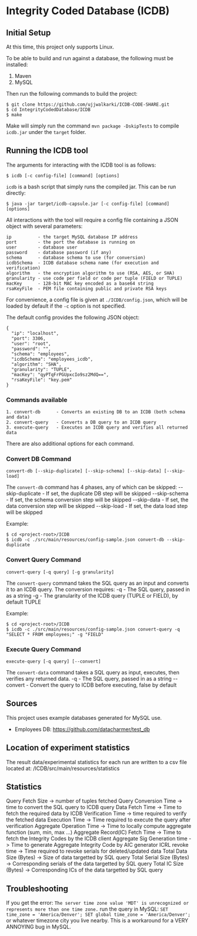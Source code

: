 # Integrity Coded Database (ICDB)

## Initial Setup

At this time, this project only supports Linux. 

To be able to build and run against a database, the following must be installed:

1. Maven
2. MySQL

Then run the following commands to build the project:
```
$ git clone https://github.com/ujjwalkarki/ICDB-CODE-SHARE.git
$ cd IntegrityCodedDatabase/ICDB
$ make
```

Make will simply run the command `mvn package -DskipTests` to compile `icdb.jar` under the `target` folder.

## Running the ICDB tool

The arguments for interacting with the ICDB tool is as follows:

```
$ icdb [-c config-file] [command] [options]
```

`icdb` is a bash script that simply runs the compiled jar. This can be run directly:

```
$ java -jar target/icdb-capsule.jar [-c config-file] [command] [options]
```

All interactions with the tool will require a config file containing a JSON object with several parameters:

```
ip          - the target MySQL database IP address
port        - the port the database is running on
user        - database user
password    - database password (if any)
schema      - database schema to use (for conversion)
icdbSchema  - ICDB database schema name (for execution and verification)
algorithm   - the encryption algorithm to use (RSA, AES, or SHA)
granularity - use code per field or code per tuple (FIELD or TUPLE)
macKey      - 128-bit MAC key encoded as a base64 string
rsaKeyFile  - PEM file containing public and private RSA keys
```

For convenience, a config file is given at `./ICDB/config.json`, which will be loaded by default if the `-c` option is not specified.

The default config provides the following JSON object:
```
{
  "ip": "localhost",
  "port": 3306,
  "user": "root",
  "password": "",
  "schema": "employees",
  "icdbSchema": "employees_icdb",
  "algorithm": "SHA",
  "granularity": "TUPLE",
  "macKey": "qyPTqFrPGUpxcIo9sz2MdQ==",
  "rsaKeyFile": "key.pem"
}
```

### Commands available

```
1. convert-db      - Converts an existing DB to an ICDB (both schema and data)
2. convert-query   - Converts a DB query to an ICDB query
3. execute-query   - Executes an ICDB query and verifies all returned data
```

There are also additional options for each command.

### Convert DB Command

```
convert-db [--skip-duplicate] [--skip-schema] [--skip-data] [--skip-load]
```

The `convert-db` command has 4 phases, any of which can be skipped:
--skip-duplicate - If set, the duplicate DB step will be skipped
--skip-schema - If set, the schema conversion step will be skipped
--skip-data - If set, the data conversion step will be skipped
--skip-load - If set, the data load step will be skipped

Example:
```
$ cd <project-root>/ICDB
$ icdb -c ./src/main/resources/config-sample.json convert-db --skip-duplicate
```

### Convert Query Command

```
convert-query [-q query] [-g granularity]
```

The `convert-query` command takes the SQL query as an input and converts it to an ICDB query. The conversion requires:
-q - The SQL query, passed in as a string
-g - The granularity of the ICDB query (TUPLE or FIELD), by default TUPLE

Example:
```
$ cd <project-root>/ICDB
$ icdb -c ./src/main/resources/config-sample.json convert-query -q "SELECT * FROM employees;" -g "FIELD"
```

### Execute Query Command

```
execute-query [-q query] [--convert]
```

The `convert-data` command takes a SQL query as input, executes, then verifies any returned data.
-q - The SQL query, passed in as a string
--convert - Convert the query to ICDB before executing, false by default

## Sources

This project uses example databases generated for MySQL use.

- Employees DB: https://github.com/datacharmer/test_db

## Location of experiment statistics
The result data/experimental statistics for each run are written to a csv file located at:
/ICDB/src/main/resources/statistics

## Statistics
Query Fetch Size -> number of tuples fetched
Query Conversion Time -> time to convert the SQL query to ICDB query
Data Fetch Time -> Time to fetch the required data by ICDB
Verification Time -> time required to verify the fetched data
Execution Time -> Time required to execute the query after verification
Aggregate Operation Time -> Time to locally compute aggregate function (sum, min, max ...)
Aggregate Record(IC) Fetch Time -> Time to fetch the Integrity Codes by the ICDB client
Aggregate Sig Generation time -> Time to generate Aggregate Integrity Code by AIC generator
ICRL revoke time -> Time required to revoke serials for deleted/updated data
Total Data Size (Bytes) -> Size of data targetted by SQL query
Total Serial Size (Bytes) -> Corresponding serials of the data targetted by SQL query
Total IC Size (Bytes) -> Corresponding ICs of the data targetted by SQL query

## Troubleshooting

If you get the error:
`The server time zone value 'MDT' is unrecognized or represents more than one time zone.`
run the query in MySQL:
`SET time_zone = 'America/Denver'; SET global time_zone = 'America/Denver';`
or whatever timezone city you live nearby. This is a workaround for a VERY ANNOYING bug in MySQL.
